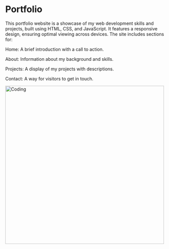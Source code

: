 # Portfolio
This portfolio website is a showcase of my web development skills and projects, built using HTML, CSS, and JavaScript. It features a responsive design, ensuring optimal viewing across devices. The site includes sections for:

Home: A brief introduction with a call to action.

About: Information about my background and skills.

Projects: A display of my projects with descriptions.

Contact: A way for visitors to get in touch.

<a><img align="center" src="https://mir-s3-cdn-cf.behance.net/project_modules/disp/601014116770475.6068beff4640a.gif" alt="Coding" width=500px h/>
</a>

